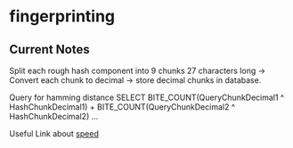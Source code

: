 # fingerprinting


## Current Notes
Split each rough hash component into 9 chunks 27 characters long -> Convert each chunk to decimal -> store decimal chunks in database.

Query for hamming distance SELECT BITE_COUNT(QueryChunkDecimal1 ^ HashChunkDecimal1) + BITE_COUNT(QueryChunkDecimal2 ^ HashChunkDecimal2) ...


Useful Link about [speed](https://stackoverflow.com/questions/9606492/hamming-distance-similarity-searches-in-a-database)
